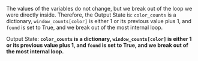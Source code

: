 The values of the variables do not change, but we break out of the loop we were directly inside. Therefore, the Output State is: `color_counts` is a dictionary, `window_counts[color]` is either 1 or its previous value plus 1, and `found` is set to True, and we break out of the most internal loop. 

Output State: **`color_counts` is a dictionary, `window_counts[color]` is either 1 or its previous value plus 1, and `found` is set to True, and we break out of the most internal loop.**